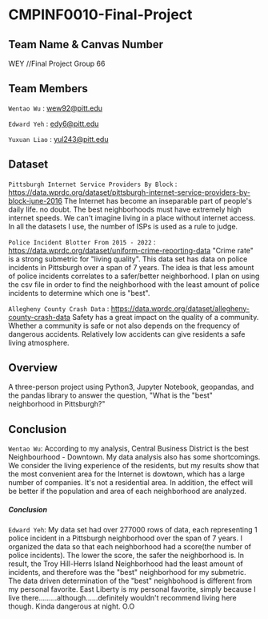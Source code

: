 # CMPINF0010-Final-Project

## Team Name & Canvas Number
WEY //Final Project Group 66


## Team Members
`Wentao Wu` : wew92@pitt.edu

`Edward Yeh` : edy6@pitt.edu

`Yuxuan Liao` : yul243@pitt.edu

## Dataset
`Pittsburgh Internet Service Providers By Block` : https://data.wprdc.org/dataset/pittsburgh-internet-service-providers-by-block-june-2016
The Internet has become an inseparable part of people's daily life. no doubt. The best neighborhoods must have extremely high internet speeds. We can't imagine living in a place without internet access. In all the datasets I use, the number of ISPs is used as a rule to judge.

`Police Incident Blotter From 2015 - 2022` : https://data.wprdc.org/dataset/uniform-crime-reporting-data
"Crime rate" is a strong submetric for "living quality". This data set has data on police incidents in Pittsburgh over a span of 7 years. The idea is that less amount of police incidents correlates to a safer/better neighborhood. I plan on using the csv file in order to find the neighborhood with the least amount of police incidents to determine which one is "best".


`Allegheny County Crash Data` : https://data.wprdc.org/dataset/allegheny-county-crash-data
Safety has a great impact on the quality of a community. Whether a community is safe or not also depends on the frequency of dangerous accidents. Relatively low accidents can give residents a safe living atmosphere.


## Overview
A three-person project using Python3, Jupyter Notebook, geopandas, and the pandas library to answer the question, "What is the "best" neighborhood in Pittsburgh?"

## Conclusion
`Wentao Wu`: According to my analysis, Central Business District is the best Neighbourhood - Downtown. My data analysis also has some shortcomings. We consider the living experience of the residents, but my results show that the most convenient area for the Internet is dowtown, which has a large number of companies. It's not a residential area. In addition, the effect will be better if the population and area of each neighborhood are analyzed.

##### Conclusion
`Edward Yeh`: My data set had over 277000 rows of data, each representing 1 police incident in a Pittsburgh neighborhood over the span of 7 years. I organized the data so that each neighborhood had a score(the number of police incidents). The lower the score, the safer the neighborhood is. In result, the Troy Hill-Herrs Island Neighborhood had the least amount of incidents, and therefore was the "best" neighborhood for my submetric. The data driven determination of the "best" neighbohood is different from my personal favorite. East Liberty is my personal favorite, simply because I live there.........although......definitely wouldn't recommend living here though. Kinda dangerous at night. O.O